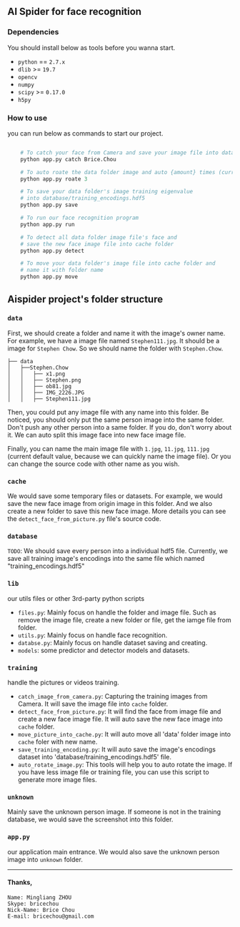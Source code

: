 ## AI Spider for face recognition

### Dependencies

You should install below as tools before you wanna start.

* `python` == `2.7.x`
* `dlib` >= `19.7`
* `opencv`
* `numpy`
* `scipy` >= `0.17.0`
* `h5py`

### How to use

you can run below as commands to start our project.

````python

    # To catch your face from Camera and save your image file into data/{you name} folder
    python app.py catch Brice.Chou

    # To auto roate the data folder image and auto {amount} times (current default times is 3)
    python app.py roate 3

    # To save your data folder's image training eigenvalue
    # into database/training_encodings.hdf5
    python app.py save

    # To run our face recognition program
    python app.py run

    # To detect all data folder image file's face and
    # save the new face image file into cache folder
    python app.py detect

    # To move your data folder's image file into cache folder and
    # name it with folder name
    python app.py move

````

## Aispider project's folder structure

### `data`

  First, we should create a folder and name it with the image's owner name.
  For example, we have a image file named `Stephen111.jpg`. It should be a image for `Stephen Chow`. So we should name the folder with `Stephen.Chow`.

  ````
  ├── data
  │   ├──Stephen.Chow
  │   │   ├── x1.png
  │   │   ├── Stephen.png
  │   │   ├── ob81.jpg
  │   │   ├── IMG_2226.JPG
  │   │   ├── Stephen111.jpg
  ````

  Then, you could put any image file with any name into this folder. Be noticed, you should only put the same person image into the same folder. Don't push any other person into a same folder. If you do, don't worry about it. We can auto split this image face into new face image file.

  Finally, you can name the main image file with `1.jpg`, `11.jpg`, `111.jpg` (current default value, because we can quickly name the image file). Or you can change the source code with other name as you wish.

### `cache`

  We would save some temporary files or datasets.
  For example, we would save the new face image from origin image in this folder. And we also create a new folder to save this new face image. More details you can see the `detect_face_from_picture.py` file's source code.

### `database`

  `TODO`: We should save every person into a individual hdf5 file.
  Currently, we save all training image's encodings into the same file which named "training_encodings.hdf5"

### `lib`
  our utils files or other 3rd-party python scripts
  * `files.py`: Mainly focus on handle the folder and image file. Such as remove the image file, create a new folder or file, get the iamge file from folder.
  * `utils.py`: Mainly focus on handle face recognition.
  * `databse.py`: Mainly focus on handle dataset saving and creating.
  * `models`: some predictor and detector models and datasets.

### `training`
  handle the pictures or videos training.
  * `catch_image_from_camera.py`: Capturing the training images from Camera. It will save the image file into `cache` folder.
  * `detect_face_from_picture.py`: It will find the face from image file and create a new face image file. It will auto save the new face image into `cache` folder.
  * `move_picture_into_cache.py`: It will auto move all 'data' folder image into `cache` foler with new name.
  * `save_training_encoding.py`: It will auto save the image's encodings dataset into 'database/training_encodings.hdf5' file.
  * `auto_rotate_image.py`: This tools will help you to auto rotate the image. If you have less image file or training file, you can use this script to generate more image files.

### `unknown`
  Mainly save the unknown person image. If someone is not in the training database, we would save the screenshot into this folder.

### `app.py`
 our application main entrance. We would also save the unknown person image into `unknown` folder.

---
#### Thanks,
````
Name: Mingliang ZHOU
Skype: bricechou
Nick-Name: Brice Chou
E-mail: bricechou@gmail.com
````
